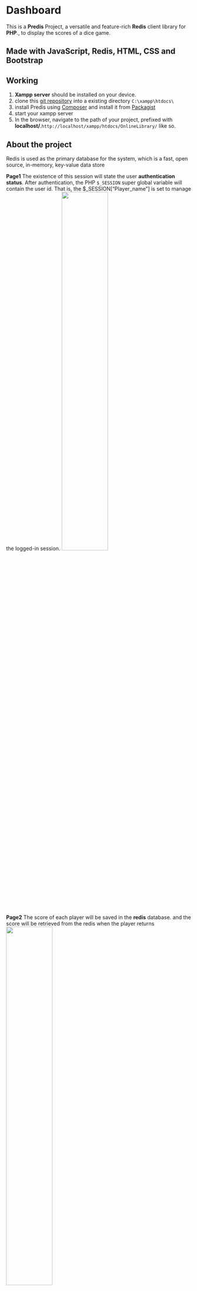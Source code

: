 # Dashboard

This is a **Predis** Project, a versatile and feature-rich **Redis** client library for **PHP**., to display the scores of a dice game.

## Made with JavaScript, Redis, HTML, CSS and Bootstrap

## Working
1. **Xampp server** should be installed on your device.
2. clone this [git repository](https://github.com/keerthanapalepu/Dashboard) into a existing directory `C:\xampp\htdocs\`
3. install Predis using [Composer](https://getcomposer.org/) and install it from [Packagist](https://packagist.org/packages/predis/predis)
3. start your xampp server
4. In the browser, navigate to the path of your project, prefixed with **localhost/**.`http://localhost/xampp/htdocs/OnlineLibrary/` like so.

## About the project
Redis is used as the primary database for the system, which is a fast, open source, in-memory, key-value data store

**Page1**
The existence of this session will state the user **authentication status**. After authentication, the PHP `$_SESSION` super global variable will contain the user id. That is, the $_SESSION[“Player_name”] is set to manage the logged-in session. 
<img src="https://user-images.githubusercontent.com/98457650/180227779-6c69dd27-3d6a-4b60-b886-a074decf5bd3.png" width="50%" height="50%">

**Page2**
The score of each player will be saved in the **redis** database. and the score will be retrieved from the redis when the player returns
<img src="https://user-images.githubusercontent.com/98457650/180250918-0f4e53a4-11c1-4e8b-a30d-3c39185279fd.png" width="50%" height="50%">

**Page3**
Displays the dice game scores by averaging the scores and the number of chances played by the user
<img src="https://user-images.githubusercontent.com/98457650/180251066-17c94ba3-5bfb-48f7-bed3-7716b6b3e1ab.png" width="50%" height="50%">

## Credits
[Keerthana Palepu](https://github.com/keerthanapalepu)
